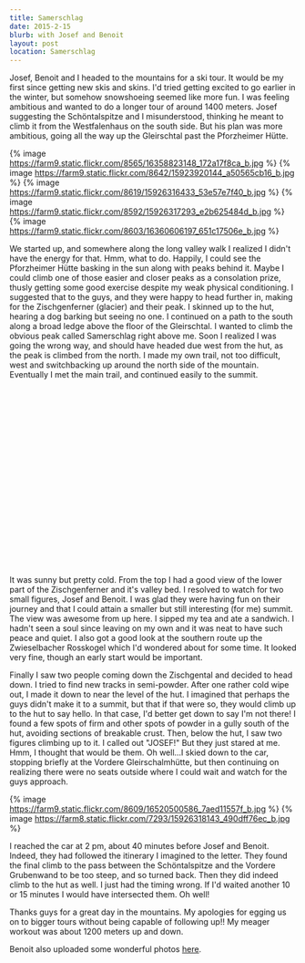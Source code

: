 ```yaml
---
title: Samerschlag
date: 2015-2-15
blurb: with Josef and Benoit
layout: post
location: Samerschlag
---
```


Josef, Benoit and I headed to the mountains for a ski tour. It would be my first
since getting new skis and skins. I'd tried getting excited to go earlier in the
winter, but somehow snowshoeing seemed like more fun. I was feeling ambitious
and wanted to do a longer tour of around 1400 meters. Josef suggesting the
Schöntalspitze and I misunderstood, thinking he meant to climb it from the
Westfalenhaus on the south side. But his plan was more ambitious, going all the
way up the Gleirschtal past the Pforzheimer Hütte.

{% image https://farm9.static.flickr.com/8565/16358823148_172a17f8ca_b.jpg %}
{% image https://farm9.static.flickr.com/8642/15923920144_a50565cb16_b.jpg %}
{% image https://farm9.static.flickr.com/8619/15926316433_53e57e7f40_b.jpg %}
{% image https://farm9.static.flickr.com/8592/15926317293_e2b625484d_b.jpg %}
{% image https://farm9.static.flickr.com/8603/16360606197_651c17506e_b.jpg %}

We started up, and somewhere along the long valley walk I realized I didn't have
the energy for that. Hmm, what to do. Happily, I could see the Pforzheimer Hütte
basking in the sun along with peaks behind it. Maybe I could climb one of those
easier and closer peaks as a consolation prize, thusly getting some good
exercise despite my weak physical conditioning. I suggested that to the guys,
and they were happy to head further in, making for the Zischgenferner (glacier)
and their peak. I skinned up to the hut, hearing a dog barking but seeing no
one. I continued on a path to the south along a broad ledge above the floor of
the Gleirschtal. I wanted to climb the obvious peak called Samerschlag right
above me. Soon I realized I was going the wrong way, and should have headed due
west from the hut, as the peak is climbed from the north. I made my own trail,
not too difficult, west and switchbacking up around the north side of the
mountain. Eventually I met the main trail, and continued easily to the summit.

<iframe width="560" height="315" src="https://www.youtube.com/embed/Rsy_ZLJCNe8"
frameborder="0" allowfullscreen></iframe>

It was sunny but pretty cold. From the top I had a good view of the lower part
of the Zischgenferner and it's valley bed. I resolved to watch for two small
figures, Josef and Benoit. I was glad they were having fun on their journey and
that I could attain a smaller but still interesting (for me) summit. The view
was awesome from up here. I sipped my tea and ate a sandwich. I hadn't seen a
soul since leaving on my own and it was neat to have such peace and quiet. I
also got a good look at the southern route up the Zwieselbacher Rosskogel which
I'd wondered about for some time. It looked very fine, though an early start
would be important.

Finally I saw two people coming down the Zischgental and decided to head down. I
tried to find new tracks in semi-powder. After one rather cold wipe out, I made
it down to near the level of the hut. I imagined that perhaps the guys didn't
make it to a summit, but that if that were so, they would climb up to the hut to
say hello. In that case, I'd better get down to say I'm not there! I found a few
spots of firm and other spots of powder in a gully south of the hut, avoiding
sections of breakable crust. Then, below the hut, I saw two figures climbing up
to it. I called out "JOSEF!" But they just stared at me. Hmm, I thought that
would be them. Oh well...I skied down to the car, stopping briefly at the
Vordere Gleirschalmhütte, but then continuing on realizing there were no seats
outside where I could wait and watch for the guys approach.

{% image https://farm9.static.flickr.com/8609/16520500586_7aed11557f_b.jpg %}
{% image https://farm8.static.flickr.com/7293/15926318143_490dff76ec_b.jpg %}



I reached the car at 2 pm, about 40 minutes before Josef and Benoit. Indeed,
they had followed the itinerary I imagined to the letter. They found the final
climb to the pass between the Schöntalspitze and the Vordere Grubenwand to be
too steep, and so turned back. Then they did indeed climb to the hut as well. I
just had the timing wrong. If I'd waited another 10 or 15 minutes I would have
intersected them. Oh well!

Thanks guys for a great day in the mountains. My apologies for egging us on to
bigger tours without being capable of following up!! My meager workout was about 1200
meters up and down.

Benoit also uploaded some wonderful
photos [here](https://www.flickr.com/photos/36922844@N04/16365616178/in/set-72157650865853885).
